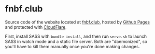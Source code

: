 # fnbf.club

Source code of the website located at [fnbf.club](https://fnbf.club/), hosted by [Github Pages](https://pages.github.com/) and protected with [CloudFlare](https://www.cloudflare.com/).

First, install SASS with `bundle install`, and then run `serve.sh` to launch SASS in watch mode and a static file server. Both are "daemonized", so you'll have to kill them manually once you're done making changes.
